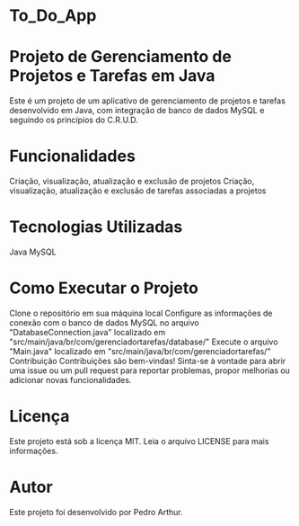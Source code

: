 # To_Do_App
# Projeto de Gerenciamento de Projetos e Tarefas em Java
Este é um projeto de um aplicativo de gerenciamento de projetos e tarefas desenvolvido em Java, com integração de banco de dados MySQL e seguindo os princípios do C.R.U.D.

# Funcionalidades
Criação, visualização, atualização e exclusão de projetos
Criação, visualização, atualização e exclusão de tarefas associadas a projetos

# Tecnologias Utilizadas
Java
MySQL

# Como Executar o Projeto
Clone o repositório em sua máquina local
Configure as informações de conexão com o banco de dados MySQL no arquivo "DatabaseConnection.java" localizado em "src/main/java/br/com/gerenciadortarefas/database/"
Execute o arquivo "Main.java" localizado em "src/main/java/br/com/gerenciadortarefas/"
Contribuição
Contribuições são bem-vindas! Sinta-se à vontade para abrir uma issue ou um pull request para reportar problemas, propor melhorias ou adicionar novas funcionalidades.

# Licença
Este projeto está sob a licença MIT. Leia o arquivo LICENSE para mais informações.

# Autor
Este projeto foi desenvolvido por Pedro Arthur.
